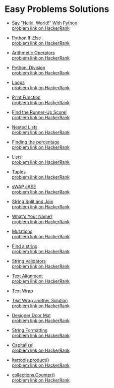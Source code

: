 #  Easy Problems Solutions
-  [Say "Hello, World!" With Python](https://github.com/ShaadyEmad/HackerRank-Python-Solutions/blob/main/Easy/01.%20Say%20%22Hello%2C%20World!%22%20With%20Python.py)\
[problem link on HackerRank](https://www.hackerrank.com/challenges/py-hello-world/problem?isFullScreen=true)

-  [Python If-Else](https://github.com/ShaadyEmad/HackerRank-Python-Solutions/blob/main/Easy/02.%20Python%20If-Else.py)\
[problem link on HackerRank](https://www.hackerrank.com/challenges/py-if-else/problem?isFullScreen=true)

-  [Arithmetic Operators](https://github.com/ShaadyEmad/HackerRank-Python-Solutions/blob/main/Easy/03.%20Arithmetic%20Operators.py)\
[problem link on HackerRank](https://www.hackerrank.com/challenges/python-arithmetic-operators/problem?isFullScreen=true)

-  [Python: Division](https://github.com/ShaadyEmad/HackerRank-Python-Solutions/blob/main/Easy/04.%20Python:%20Division.py)\
[problem link on HackerRank](https://www.hackerrank.com/challenges/python-division?isFullScreen=true)

-  [Loops](https://github.com/ShaadyEmad/HackerRank-Python-Solutions/blob/main/Easy/05.%20Loops.py)\
[problem link on HackerRank](https://www.hackerrank.com/challenges/python-loops?isFullScreen=true)

-  [Print Function](https://github.com/ShaadyEmad/HackerRank-Python-Solutions/blob/main/Easy/06.%20Print%20Function.py)\
[problem link on HackerRank](https://www.hackerrank.com/challenges/python-print?isFullScreen=true)

-  [Find the Runner-Up Score!](https://github.com/ShaadyEmad/HackerRank-Python-Solutions/blob/main/Easy/07.%20Find%20the%20Runner-Up%20Score!.py)\
[problem link on HackerRank](https://www.hackerrank.com/challenges/find-second-maximum-number-in-a-list?isFullScreen=true)

-  [Nested Lists](https://github.com/ShaadyEmad/HackerRank-Python-Solutions/blob/main/Easy/08.%20Nested%20Lists.py)\
[problem link on HackerRank](https://www.hackerrank.com/challenges/nested-list?isFullScreen=true)

-  [Finding the percentage](https://github.com/ShaadyEmad/HackerRank-Python-Solutions/blob/main/Easy/09.%20Finding%20the%20percentage.py)\
[problem link on HackerRank](https://www.hackerrank.com/challenges/finding-the-percentage?isFullScreen=true)

-  [Lists](https://github.com/ShaadyEmad/HackerRank-Python-Solutions/blob/main/Easy/10.%20Lists.py)\
[problem link on HackerRank](https://www.hackerrank.com/challenges/python-lists/problem?isFullScreen=true)

-  [Tuples](https://github.com/ShaadyEmad/HackerRank-Python-Solutions/blob/main/Easy/11.%20Tuples.py)\
[problem link on HackerRank](https://www.hackerrank.com/challenges/python-tuples/problem?isFullScreen=true)

-  [sWAP cASE](https://github.com/ShaadyEmad/HackerRank-Python-Solutions/blob/main/Easy/12.%20sWAP%20cASE.py)\
[problem link on HackerRank](https://www.hackerrank.com/challenges/swap-case/problem?isFullScreen=true)

-  [String Split and Join](https://github.com/ShaadyEmad/HackerRank-Python-Solutions/blob/main/Easy/13.%20String%20Split%20and%20Join.py)\
[problem link on HackerRank](https://www.hackerrank.com/challenges/python-string-split-and-join/problem?isFullScreen=true)

-  [What's Your Name?](https://github.com/ShaadyEmad/HackerRank-Python-Solutions/blob/main/Easy/14.%20What's%20Your%20Name%3F.py)\
[problem link on HackerRank](https://www.hackerrank.com/challenges/whats-your-name/problem?isFullScreen=true)

-  [Mutations](https://github.com/ShaadyEmad/HackerRank-Python-Solutions/blob/main/Easy/15.%20Mutations.py)\
[problem link on HackerRank](https://www.hackerrank.com/challenges/python-mutations/problem?isFullScreen=true)

-  [Find a string](https://github.com/ShaadyEmad/HackerRank-Python-Solutions/blob/main/Easy/16.%20Find%20a%20string.py)\
[problem link on HackerRank](https://www.hackerrank.com/challenges/find-a-string/problem?isFullScreen=true)

-  [String Validators](https://github.com/ShaadyEmad/HackerRank-Python-Solutions/blob/main/Easy/17.%20String%20Validators.py)\
[problem link on HackerRank](https://www.hackerrank.com/challenges/string-validators/problem?isFullScreen=true)

-  [Text Alignment](https://github.com/ShaadyEmad/HackerRank-Python-Solutions/blob/main/Easy/18.%20Text%20Alignment.py)\
[problem link on HackerRank](https://www.hackerrank.com/challenges/text-alignment/problem?isFullScreen=true)

-  [Text Wrap](https://github.com/ShaadyEmad/HackerRank-Python-Solutions/blob/main/Easy/19.%20Text%20Wrap%20(solution%201).py)
-  [Text Wrap another Solution](https://github.com/ShaadyEmad/HackerRank-Python-Solutions/blob/main/Easy/19.%20Text%20Wrap%20(solution%202).py)\
[problem link on HackerRank](https://www.hackerrank.com/challenges/text-wrap/problem?isFullScreen=true)

-  [Designer Door Mat](https://github.com/ShaadyEmad/HackerRank-Python-Solutions/blob/main/Easy/20.%20Designer%20Door%20Mat.py)\
[problem link on HackerRank](https://www.hackerrank.com/challenges/designer-door-mat/problem?isFullScreen=true)

-  [String Formatting](https://github.com/ShaadyEmad/HackerRank-Python-Solutions/blob/main/Easy/21.%20String%20Formatting.py)\
[problem link on HackerRank](https://www.hackerrank.com/challenges/python-string-formatting/problem?isFullScreen=true)

-  [Capitalize!](https://github.com/ShaadyEmad/HackerRank-Python-Solutions/blob/main/Easy/23.%20Capitalize!.py)\
[problem link on HackerRank](https://www.hackerrank.com/challenges/capitalize/problem?isFullScreen=true)

-  [itertools.product()](https://github.com/ShaadyEmad/HackerRank-Python-Solutions/blob/main/Easy/24.%20itertools.product().py)\
[problem link on HackerRank](https://www.hackerrank.com/challenges/itertools-product/problem?isFullScreen=true)

-  [collections.Counter()](https://github.com/ShaadyEmad/HackerRank-Python-Solutions/blob/main/Easy/25.%20collections.Counter().py)\
[problem link on HackerRank](https://www.hackerrank.com/challenges/collections-counter/problem?isFullScreen=true)
